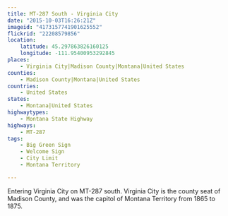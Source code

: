```yaml
---
title: MT-287 South - Virginia City
date: "2015-10-03T16:26:21Z"
imageid: "4173157741901625552"
flickrid: "22208579856"
location:
    latitude: 45.297863826160125
    longitude: -111.95400953292845
places:
    - Virginia City|Madison County|Montana|United States
counties:
    - Madison County|Montana|United States
countries:
    - United States
states:
    - Montana|United States
highwaytypes:
    - Montana State Highway
highways:
    - MT-287
tags:
    - Big Green Sign
    - Welcome Sign
    - City Limit
    - Montana Territory

---
```

Entering Virginia City on MT-287 south.   Virginia City is the county seat of Madison County, and was the capitol of Montana Territory from 1865 to 1875.